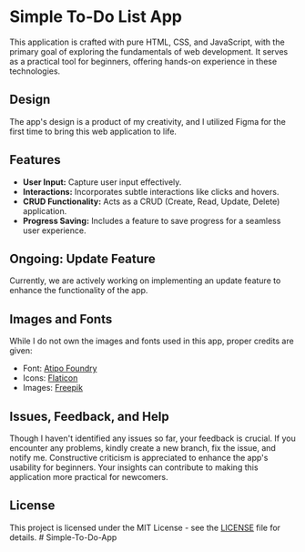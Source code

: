 # Simple To-Do List App

This application is crafted with pure HTML, CSS, and JavaScript, with the primary goal of exploring the fundamentals of web development. It serves as a practical tool for beginners, offering hands-on experience in these technologies.

## Design

The app's design is a product of my creativity, and I utilized Figma for the first time to bring this web application to life.

## Features

- **User Input:** Capture user input effectively.
- **Interactions:** Incorporates subtle interactions like clicks and hovers.
- **CRUD Functionality:** Acts as a CRUD (Create, Read, Update, Delete) application.
- **Progress Saving:** Includes a feature to save progress for a seamless user experience.

## Ongoing: Update Feature

Currently, we are actively working on implementing an update feature to enhance the functionality of the app.

## Images and Fonts

While I do not own the images and fonts used in this app, proper credits are given:
- Font: [Atipo Foundry](https://www.atipofoundry.com/fonts/doumbar)
- Icons: [Flaticon](https://www.flaticon.com/)
- Images: [Freepik](https://www.freepik.com/)

## Issues, Feedback, and Help

Though I haven't identified any issues so far, your feedback is crucial. If you encounter any problems, kindly create a new branch, fix the issue, and notify me. Constructive criticism is appreciated to enhance the app's usability for beginners. Your insights can contribute to making this application more practical for newcomers.

## License

This project is licensed under the MIT License - see the [LICENSE](LICENSE) file for details.
#   S i m p l e - T o - D o - A p p  
 